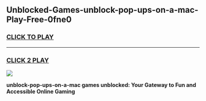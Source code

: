 
## Unblocked-Games-unblock-pop-ups-on-a-mac-Play-Free-0fne0
<h3>
<a href="https://premium76.site?title=unblock-pop-ups-on-a-mac&ref=18A1">CLICK TO PLAY</a></h3>
<hr>

<h3>
<a href="https://premium76.site?title=unblock-pop-ups-on-a-mac&ref=18A1">CLICK 2 PLAY</a>
  
</h3>

<a href="https://premium76.site?title=unblock-pop-ups-on-a-mac&ref=18A1"><img src="https://clearcache.store/games.png"></a>


**unblock-pop-ups-on-a-mac games unblocked: Your Gateway to Fun and Accessible Online Gaming**
